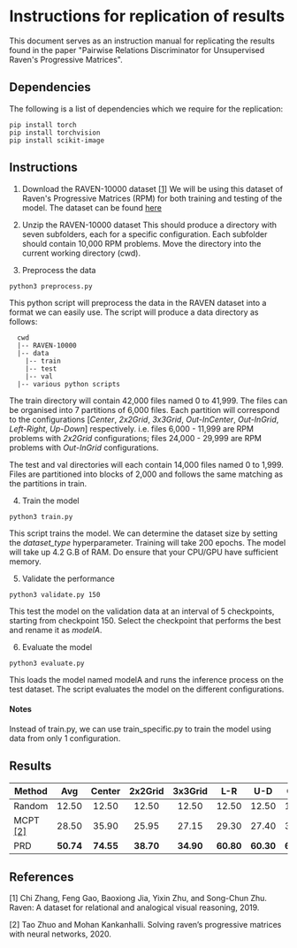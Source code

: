 
# Instructions for replication of results

This document serves as an instruction manual for replicating the results found in the paper "Pairwise Relations Discriminator for Unsupervised Raven's Progressive Matrices". 

## Dependencies

The following is a list of dependencies which we require for the replication:

    pip install torch
    pip install torchvision
    pip install scikit-image

## Instructions

1. Download the RAVEN-10000 dataset [[1]](#1)
We will be using this dataset of Raven's Progressive Matrices (RPM) for both training and testing of the model. The dataset can be found [here](https://drive.google.com/file/d/111swnEzAY2NfZgeyAhVwQujMjRUfeyuY/view)

2. Unzip the RAVEN-10000 dataset
This should produce a directory with seven subfolders, each for a specific configuration. Each subfolder should contain 10,000 RPM problems. Move the directory into the current working directory (cwd).

3. Preprocess the data

``python3 preprocess.py``

This python script will preprocess the data in the RAVEN dataset into a format we can easily use. The script will produce a data directory as follows:
```
  cwd
  |-- RAVEN-10000
  |-- data
    |-- train
    |-- test
    |-- val
  |-- various python scripts
  ```

  The train directory will contain 42,000 files named 0 to 41,999. The files can be organised into 7 partitions of 6,000 files. Each partition will correspond to the configurations [*Center*, *2x2Grid*, *3x3Grid*, *Out-InCenter*, *Out-InGrid*, *Left-Right*, *Up-Down*] respectively.   i.e. files 6,000 - 11,999 are RPM problems with *2x2Grid* configurations; files 24,000 - 29,999 are RPM problems with *Out-InGrid* configurations.

The test and val directories will each contain 14,000 files named 0 to 1,999. Files are partitioned into blocks of 2,000 and follows the same matching as the partitions in train.

4. Train the model

``python3 train.py``

This script trains the model. We can determine the dataset size by setting the *dataset_type* hyperparameter. Training will take 200 epochs. The model will take up 4.2 G.B of RAM. Do ensure that your CPU/GPU have sufficient memory.

5. Validate the performance

``python3 validate.py 150``

This test the model on the validation data at an interval of 5 checkpoints, starting from checkpoint 150. Select the checkpoint that performs the best and rename it as *modelA*.

6. Evaluate the model 

``python3 evaluate.py``

This loads the model named modelA and runs the inference process on the test dataset. The script evaluates the model on the different configurations. 


#### Notes
Instead of train.py, we can use train_specific.py to train the model using data from only 1 configuration. 

## Results

Method | Avg  |  Center  | 2x2Grid | 3x3Grid | L-R | U-D  | O-IC  | O-IG  
--- | :---: | :---: | :---: | :---: | :---: | :---: | :---: | :---: 
Random | 12.50 | 12.50 |12.50 |12.50 |12.50 |12.50 |12.50 |12.50 
MCPT [[2]](#2)| 28.50 | 35.90| 25.95| 27.15| 29.30| 27.40| 33.10| 20.70
PRD | **50.74** | **74.55**| **38.70**| **34.90**| **60.80**| **60.30**| **62.50**| **23.40**

## References
<a id="1">[1]</a> Chi Zhang, Feng Gao, Baoxiong Jia, Yixin Zhu, and Song-Chun Zhu. Raven: A dataset for relational and analogical visual reasoning, 2019.

<a id="2">[2]</a> Tao Zhuo and Mohan Kankanhalli. Solving raven’s progressive matrices with neural networks, 2020.
